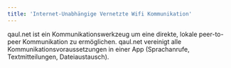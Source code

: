 ```yaml
---
title: 'Internet-Unabhängige Vernetzte Wifi Kommunikation'
---
```


qaul.net ist ein Kommunikationswerkzeug um eine direkte, lokale
peer-to-peer Kommunikation zu ermöglichen. qaul.net vereinigt 
alle Kommunikationsvoraussetzungen in einer App 
(Sprachanrufe, Textmitteilungen, Dateiaustausch).
